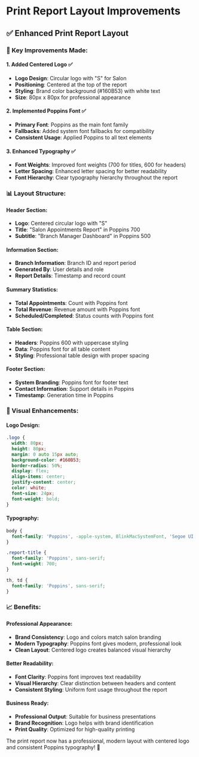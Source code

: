 # Print Report Layout Improvements

## ✅ **Enhanced Print Report Layout**

### **🎨 Key Improvements Made:**

#### **1. Added Centered Logo** ✅
- **Logo Design**: Circular logo with "S" for Salon
- **Positioning**: Centered at the top of the report
- **Styling**: Brand color background (#160B53) with white text
- **Size**: 80px x 80px for professional appearance

#### **2. Implemented Poppins Font** ✅
- **Primary Font**: Poppins as the main font family
- **Fallbacks**: Added system font fallbacks for compatibility
- **Consistent Usage**: Applied Poppins to all text elements

#### **3. Enhanced Typography** ✅
- **Font Weights**: Improved font weights (700 for titles, 600 for headers)
- **Letter Spacing**: Enhanced letter spacing for better readability
- **Font Hierarchy**: Clear typography hierarchy throughout the report

### **📊 Layout Structure:**

#### **Header Section:**
- **Logo**: Centered circular logo with "S"
- **Title**: "Salon Appointments Report" in Poppins 700
- **Subtitle**: "Branch Manager Dashboard" in Poppins 500

#### **Information Section:**
- **Branch Information**: Branch ID and report period
- **Generated By**: User details and role
- **Report Details**: Timestamp and record count

#### **Summary Statistics:**
- **Total Appointments**: Count with Poppins font
- **Total Revenue**: Revenue amount with Poppins font
- **Scheduled/Completed**: Status counts with Poppins font

#### **Table Section:**
- **Headers**: Poppins 600 with uppercase styling
- **Data**: Poppins font for all table content
- **Styling**: Professional table design with proper spacing

#### **Footer Section:**
- **System Branding**: Poppins font for footer text
- **Contact Information**: Support details in Poppins
- **Timestamp**: Generation time in Poppins

### **🎯 Visual Enhancements:**

#### **Logo Design:**
```css
.logo {
  width: 80px;
  height: 80px;
  margin: 0 auto 15px auto;
  background-color: #160B53;
  border-radius: 50%;
  display: flex;
  align-items: center;
  justify-content: center;
  color: white;
  font-size: 24px;
  font-weight: bold;
}
```

#### **Typography:**
```css
body {
  font-family: 'Poppins', -apple-system, BlinkMacSystemFont, 'Segoe UI', Roboto, sans-serif;
}

.report-title {
  font-family: 'Poppins', sans-serif;
  font-weight: 700;
}

th, td {
  font-family: 'Poppins', sans-serif;
}
```

### **📈 Benefits:**

#### **Professional Appearance:**
- **Brand Consistency**: Logo and colors match salon branding
- **Modern Typography**: Poppins font gives modern, professional look
- **Clean Layout**: Centered logo creates balanced visual hierarchy

#### **Better Readability:**
- **Font Clarity**: Poppins font improves text readability
- **Visual Hierarchy**: Clear distinction between headers and content
- **Consistent Styling**: Uniform font usage throughout the report

#### **Business Ready:**
- **Professional Output**: Suitable for business presentations
- **Brand Recognition**: Logo helps with brand identification
- **Print Quality**: Optimized for high-quality printing

The print report now has a professional, modern layout with centered logo and consistent Poppins typography! 🎉
